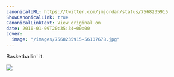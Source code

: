 ```yaml
---
canonicalURL: https://twitter.com/jmjordan/status/7568235915
ShowCanonicalLink: true
CanonicalLinkText: View original on
date: 2010-01-09T20:35:34+00:00
cover:
  image: "/images/7568235915-56107678.jpg"
---
```

Basketballin' it.

![](/images/7568235915-56107678.jpg)